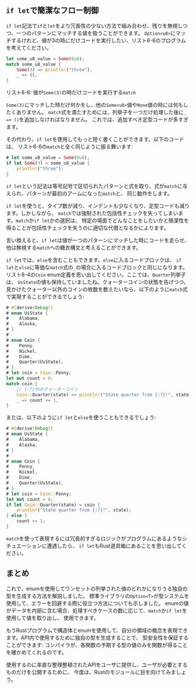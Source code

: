 <!-- ## Concise Control Flow with `if let` -->

## `if let`で簡潔なフロー制御

<!-- The `if let` syntax lets you combine `if` and `let` into a less verbose way to -->
<!-- handle values that match one pattern while ignoring the rest. Consider the -->
<!-- program in Listing 6-6 that matches on an `Option<u8>` value but only wants to -->
<!-- execute code if the value is 3. -->

`if let`記法で`if`と`let`をより冗長性の少ない方法で組み合わせ、残りを無視しつつ、一つのパターンにマッチする値を扱うことができます。
`Option<u8>`にマッチするけれど、値が3の時にだけコードを実行したい、リスト6-6のプログラムを考えてください。

```rust
let some_u8_value = Some(0u8);
match some_u8_value {
    Some(3) => println!("three"),
    _ => (),
}
```

<!-- <span class="caption">Listing 6-6: A `match` that only cares about executing -->
<!-- code when the value is `Some(3)`</span> -->

<span class="caption">リスト6-6: 値が`Some(3)`の時だけコードを実行する`match`</span>

<!-- We want to do something with the `Some(3)` match but do nothing with any other -->
<!-- `Some<u8>` value or the `None` value. To satisfy the `match` expression, we -->
<!-- have to add `_ => ()` after processing just one variant, which is a lot of -->
<!-- boilerplate code to add. -->

`Some(3)`にマッチした時だけ何かをし、他の`Some<u8>`値や`None`値の時には何もしたくありません。
`match`式を満たすためには、列挙子を一つだけ処理した後に`_ => ()`を追加しなければなりません。
これでは、追加すべき定型コードが多すぎます。

<!-- Instead, we could write this in a shorter way using `if let`. The following -->
<!-- code behaves the same as the `match` in Listing 6-6: -->

その代わり、`if let`を使用してもっと短く書くことができます。以下のコードは、
リスト6-6の`match`と全く同じように振る舞います:

```rust
# let some_u8_value = Some(0u8);
if let Some(3) = some_u8_value {
    println!("three");
}
```

<!-- The syntax `if let` takes a pattern and an expression separated by an equal -->
<!-- sign. It works the same way as a `match`, where the expression is given to the -->
<!-- `match` and the pattern is its first arm. -->

`if let`という記法は等号記号で区切られたパターンと式を取り、式が`match`に与えられ、パターンが最初のアームになった`match`と、
同じ動作をします。

<!-- Using `if let` means less typing, less indentation, and less boilerplate code. -->
<!-- However, you lose the exhaustive checking that `match` enforces. Choosing -->
<!-- between `match` and `if let` depends on what you’re doing in your particular -->
<!-- situation and whether gaining conciseness is an appropriate trade-off for -->
<!-- losing exhaustive checking. -->

`if let`を使うと、タイプ数が減り、インデントも少なくなり、定型コードも減ります。しかしながら、
`match`では強制された包括性チェックを失ってしまいます。`match`か`if let`かの選択は、
特定の場面でどんなことをしたいかと簡潔性を得ることが包括性チェックを失うのに適切な代償となるかによります。

<!-- In other words, you can think of `if let` as syntax sugar for a `match` that -->
<!-- runs code when the value matches one pattern and then ignores all other values. -->

言い換えると、`if let`は値が一つのパターンにマッチした時にコードを走らせ、
他は無視する`match`への糖衣構文と考えることができます。

<!-- We can include an `else` with an `if let`. The block of code that goes with the -->
<!-- `else` is the same as the block of code that would go with the `_` case in the -->
<!-- `match` expression that is equivalent to the `if let` and `else`. Recall the -->
<!-- `Coin` enum definition in Listing 6-4, where the `Quarter` variant also held a -->
<!-- `UsState` value. If we wanted to count all non-quarter coins we see while also -->
<!-- announcing the state of the quarters, we could do that with a `match` -->
<!-- expression like this: -->

`if let`では、`else`を含むこともできます。`else`に入るコードブロックは、
`if let`と`else`に等価な`match`式の`_`の場合に入るコードブロックと同じになります。
リスト6-4の`Coin` enum定義を思い出してください。ここでは、`Quarter`列挙子は、
`UsState`の値も保持していましたね。クォーターコインの状態を告げつつ、
見かけたクォーター以外のコインの枚数を数えたいなら、以下のように`match`式で実現することができるでしょう:

```rust
# #[derive(Debug)]
# enum UsState {
#    Alabama,
#    Alaska,
# }
#
# enum Coin {
#    Penny,
#    Nickel,
#    Dime,
#    Quarter(UsState),
# }
# let coin = Coin::Penny;
let mut count = 0;
match coin {
    // {:?}州のクォーターコイン
    Coin::Quarter(state) => println!("State quarter from {:?}!", state),
    _ => count += 1,
}
```

<!-- Or we could use an `if let` and `else` expression like this: -->

または、以下のように`if let`と`else`を使うこともできるでしょう:

```rust
# #[derive(Debug)]
# enum UsState {
#    Alabama,
#    Alaska,
# }
#
# enum Coin {
#    Penny,
#    Nickel,
#    Dime,
#    Quarter(UsState),
# }
# let coin = Coin::Penny;
let mut count = 0;
if let Coin::Quarter(state) = coin {
    println!("State quarter from {:?}!", state);
} else {
    count += 1;
}
```

<!-- If you have a situation in which your program has logic that is too verbose to -->
<!-- express using a `match`, remember that `if let` is in your Rust toolbox as well. -->

`match`を使って表現するには冗長的すぎるロジックがプログラムにあるようなシチュエーションに遭遇したら、
`if let`もRust道具箱にあることを思い出してください。

<!-- ## Summary -->

## まとめ

<!-- We’ve now covered how to use enums to create custom types that can be one of a -->
<!-- set of enumerated values. We’ve shown how the standard library’s `Option<T>` -->
<!-- type helps you use the type system to prevent errors. When enum values have -->
<!-- data inside them, you can use `match` or `if let` to extract and use those -->
<!-- values, depending on how many cases you need to handle. -->

これで、enumを使用してワンセットの列挙された値のどれかになりうる独自の型を生成する方法を解説しました。
標準ライブラリの`Option<T>`が型システムを使用して、エラーを回避する際に役立つ方法についても示しました。
enumの値がデータを内部に含む場合、処理すべきケースの数に応じて、`match`か`if let`を使用して値を取り出し、
使用できます。

<!-- Your Rust programs can now express concepts in your domain using structs and -->
<!-- enums. Creating custom types to use in your API ensures type safety: the -->
<!-- compiler will make certain your functions get only values of the type each -->
<!-- function expects. -->

もうRustプログラムで構造体とenumを使用して、自分の領域の概念を表現できます。API内で使用するために独自の型を生成することで、
型安全性を保証することができます: コンパイラが、各関数の予期する型の値のみを関数が得ることを確かめてくれるのです。

<!-- In order to provide a well-organized API to your users that is straightforward -->
<!-- to use and only exposes exactly what your users will need, let’s now turn to -->
<!-- Rust’s modules. -->

使用するのに率直な整理整頓されたAPIをユーザに提供し、ユーザが必要とするものだけを公開するために、
今度は、Rustのモジュールに目を向けてみましょう。
